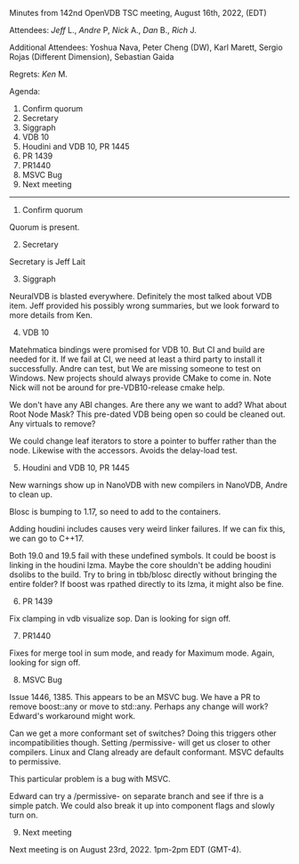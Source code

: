 Minutes from 142nd OpenVDB TSC meeting, August 16th, 2022, (EDT)

Attendees: *Jeff* L., *Andre* P, *Nick* A., *Dan* B.,
*Rich* J.

Additional Attendees: Yoshua Nava, Peter Cheng (DW), Karl Marett,
Sergio Rojas (Different Dimension), Sebastian Gaida


Regrets: *Ken* M.

Agenda:

1) Confirm quorum
2) Secretary
3) Siggraph
4) VDB 10
5) Houdini and VDB 10, PR 1445
6) PR 1439
7) PR1440
8) MSVC Bug
9) Next meeting

--------------------

1) Confirm quorum

Quorum is present.

2) Secretary

Secretary is Jeff Lait

3) Siggraph

NeuralVDB is blasted everywhere.  Definitely the most talked about VDB
item.  Jeff provided his possibly wrong summaries, but we look forward
to more details from Ken.

4) VDB 10

Matehmatica bindings were promised for VDB 10.  But CI and build are
needed for it.  If we fail at CI, we need at least a third party to
install it successfully.  Andre can test, but We are missing someone
to test on Windows.  New projects should always provide CMake to come
in.  Note Nick will not be around for pre-VDB10-release cmake help.

We don't have any ABI changes.  Are there any we want to add?   What
about Root Node Mask?  This pre-dated VDB being open so could be
cleaned out.   Any virtuals to remove?

We could change leaf iterators to store a pointer to buffer rather than the
node.  Likewise with the accessors.  Avoids the delay-load test.

5) Houdini and VDB 10, PR 1445

New warnings show up in NanoVDB with new compilers in NanoVDB, Andre
to clean up.

Blosc is bumping to 1.17, so need to add to the containers.

Adding houdini includes causes very weird linker failures.  If we can
fix this, we can go to C++17.

Both 19.0 and 19.5 fail with these undefined symbols.  It could be
boost is linking in the houdini lzma.  Maybe the core shouldn't be
adding houdini dsolibs to the build.  Try to bring in tbb/blosc
directly without bringing the entire folder?  If boost was rpathed
directly to its lzma, it might also be fine.

6) PR 1439

Fix clamping in vdb visualize sop.  Dan is looking for sign off.

7) PR1440

Fixes for merge tool in sum mode, and ready for Maximum mode.  Again,
looking for sign off.

8) MSVC Bug

Issue 1446, 1385.  This appears to be an MSVC bug.  We have a PR to
remove boost::any or move to std::any.  Perhaps any change will work?
Edward's workaround might work.

Can we get a more conformant set of switches?  Doing this triggers
other incompatibilities though.  Setting /permissive- will get us
closer to other compilers.  Linux and Clang already are default
conformant.  MSVC defaults to permissive.

This particular problem is a bug with MSVC.

Edward can try a /permissive- on separate branch and see if thre is a
simple patch.  We could also break it up into component flags and
slowly turn on.

9) Next meeting

Next meeting is on August 23rd, 2022. 1pm-2pm EDT (GMT-4).
